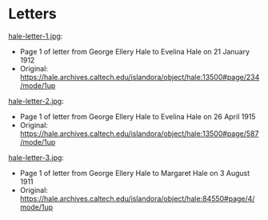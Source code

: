 Letters
=======

[hale-letter-1.jpg](hale-letter-1.jpg):
- Page 1 of letter from George Ellery Hale to Evelina Hale on 21 January 1912
- Original: https://hale.archives.caltech.edu/islandora/object/hale:13500#page/234/mode/1up

[hale-letter-2.jpg](hale-letter-2.jpg):
- Page 1 of letter from George Ellery Hale to Evelina Hale on 26 April 1915
- Original: https://hale.archives.caltech.edu/islandora/object/hale:13500#page/587/mode/1up

[hale-letter-3.jpg](hale-letter-3.jpg):
- Page 1 of letter from George Ellery Hale to Margaret Hale on 3 August 1911
- Original: https://hale.archives.caltech.edu/islandora/object/hale:84550#page/4/mode/1up
